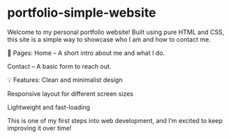 # portfolio-simple-website
Welcome to my personal portfolio website!
Built using pure HTML and CSS, this site is a simple way to showcase who I am and how to contact me.

📄 Pages:
Home – A short intro about me and what I do.

Contact – A basic form to reach out.

💡 Features:
Clean and minimalist design

Responsive layout for different screen sizes

Lightweight and fast-loading

This is one of my first steps into web development, and I’m excited to keep improving it over time!

